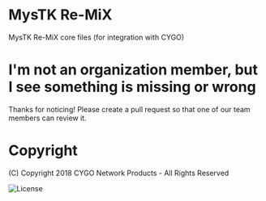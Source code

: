# MysTK Re-MiX
MysTK Re-MiX core files (for integration with CYGO)

# I'm not an organization member, but I see something is missing or wrong
Thanks for noticing! Please create a pull request so that one of our team members can review it.

# Copyright
(C) Copyright 2018 CYGO Network Products - All Rights Reserved

<img src="https://img.shields.io/github/license/NeotiDev/discord.js-sample-bot.svg?style=for-the-badge" alt="License">
